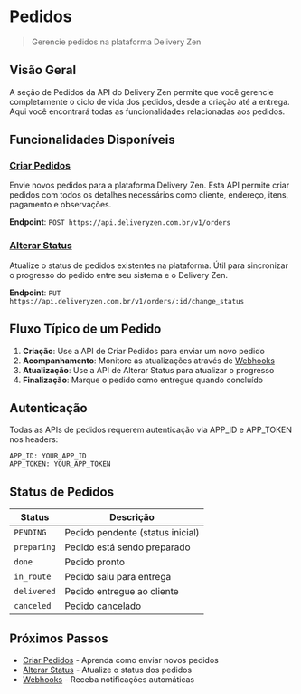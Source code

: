 # Pedidos

> Gerencie pedidos na plataforma Delivery Zen

## Visão Geral

A seção de Pedidos da API do Delivery Zen permite que você gerencie completamente o ciclo de vida dos pedidos, desde a criação até a entrega. Aqui você encontrará todas as funcionalidades relacionadas aos pedidos.

## Funcionalidades Disponíveis

### [Criar Pedidos](create.md)

Envie novos pedidos para a plataforma Delivery Zen. Esta API permite criar pedidos com todos os detalhes necessários como cliente, endereço, itens, pagamento e observações.

**Endpoint**: `POST https://api.deliveryzen.com.br/v1/orders`

### [Alterar Status](update-status.md)

Atualize o status de pedidos existentes na plataforma. Útil para sincronizar o progresso do pedido entre seu sistema e o Delivery Zen.

**Endpoint**: `PUT https://api.deliveryzen.com.br/v1/orders/:id/change_status`

## Fluxo Típico de um Pedido

1. **Criação**: Use a API de Criar Pedidos para enviar um novo pedido
2. **Acompanhamento**: Monitore as atualizações através de [Webhooks](../webhooks.md)
3. **Atualização**: Use a API de Alterar Status para atualizar o progresso
4. **Finalização**: Marque o pedido como entregue quando concluído

## Autenticação

Todas as APIs de pedidos requerem autenticação via APP_ID e APP_TOKEN nos headers:

```http
APP_ID: YOUR_APP_ID
APP_TOKEN: YOUR_APP_TOKEN
```

## Status de Pedidos

| Status      | Descrição                        |
| ----------- | -------------------------------- |
| `PENDING`   | Pedido pendente (status inicial) |
| `preparing` | Pedido está sendo preparado      |
| `done`      | Pedido pronto                    |
| `in_route`  | Pedido saiu para entrega         |
| `delivered` | Pedido entregue ao cliente       |
| `canceled`  | Pedido cancelado                 |

## Próximos Passos

- [Criar Pedidos](create.md) - Aprenda como enviar novos pedidos
- [Alterar Status](update-status.md) - Atualize o status dos pedidos
- [Webhooks](../webhooks.md) - Receba notificações automáticas
